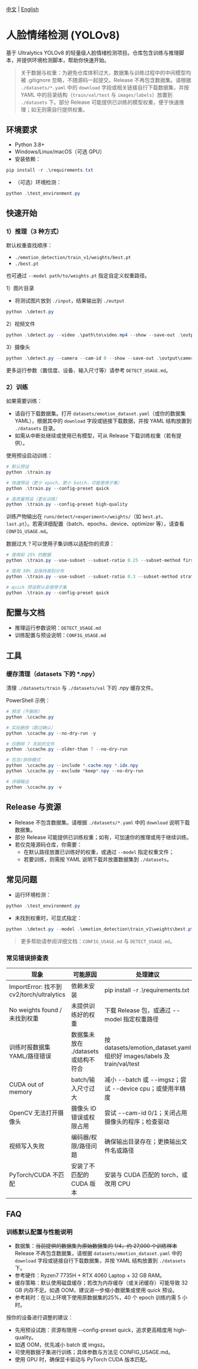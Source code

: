 [中文](README.zh-CN.md) | [English](README.md)

# 人脸情绪检测 (YOLOv8)

基于 Ultralytics YOLOv8 的轻量级人脸情绪检测项目。仓库包含训练与推理脚本，并提供环境检测脚本，帮助你快速开始。

> 关于数据与权重：为避免仓库体积过大，数据集与训练过程中的中间模型均被 .gitignore 忽略，不随源码一起提交。Release 不再包含数据集。请根据 `./datasets/*.yaml` 中的 `download` 字段或相关链接自行下载数据集，并按 YAML 中的目录结构（`train/val/test` 与 `images/labels`）放置到 `./datasets` 下。部分 Release 可能提供已训练的模型权重，便于快速推理；如无则需自行提供权重。

## 环境要求

- Python 3.8+
- Windows/Linux/macOS（可选 GPU）
- 安装依赖：

```powershell
pip install -r .\requirements.txt
```

- （可选）环境检测：

```powershell
python .\test_environment.py
```

## 快速开始

### 1）推理（3 种方式）

默认权重查找顺序：
- `./emotion_detection/train_v1/weights/best.pt`
- `./best.pt`

也可通过 `--model path/to/weights.pt` 指定自定义权重路径。

1）图片目录
- 将测试图片放到 `./input`，结果输出到 `./output`
```powershell
python .\detect.py
```

2）视频文件
```powershell
python .\detect.py --video .\path\to\video.mp4 --show --save-out .\output\detected_video.mp4
```

3）摄像头
```powershell
python .\detect.py --camera --cam-id 0 --show --save-out .\output\camera_out.mp4
```

更多运行参数（置信度、设备、输入尺寸等）请参考 `DETECT_USAGE.md`。

### 2）训练

如果需要训练：
- 请自行下载数据集。打开 `datasets/emotion_dataset.yaml`（或你的数据集 YAML），根据其中的 `download` 字段或链接下载数据，并按 YAML 结构放置到 `./datasets` 目录。
- 如需从中断处继续或使用已有模型，可从 Release 下载训练权重（若有提供）。

使用预设启动训练：
```powershell
# 默认预设
python .\train.py

# 快速预设（更少 epoch、更小 batch，可能使用子集）
python .\train.py --config-preset quick

# 高质量预设（更长训练）
python .\train.py --config-preset high-quality
```

训练产物输出在 `runs/detect/<experiment>/weights/`（如 `best.pt`、`last.pt`）。若需详细配置（batch、epochs、device、optimizer 等），请查看 `CONFIG_USAGE.md`。

数据过大？可以使用子集训练以适配你的资源：
```powershell
# 使用前 25% 的数据
python .\train.py --use-subset --subset-ratio 0.25 --subset-method first

# 使用 30% 且保持类别分布
python .\train.py --use-subset --subset-ratio 0.3 --subset-method stratified

# quick 预设默认会使用子集
python .\train.py --config-preset quick
```

## 配置与文档

- 推理运行参数说明：`DETECT_USAGE.md`
- 训练配置与预设说明：`CONFIG_USAGE.md`

## 工具

### 缓存清理（datasets 下的 *.npy）

清理 `./datasets/train` 与 `./datasets/val` 下的 .npy 缓存文件。

PowerShell 示例：

```powershell
# 预览（不删除）
python .\ccache.py

# 实际删除（跳过确认）
python .\ccache.py --no-dry-run -y

# 仅删除 7 天前的文件
python .\ccache.py --older-than 7 --no-dry-run

# 包含/排除模式
python .\ccache.py --include *.cache.npy *.idx.npy
python .\ccache.py --exclude *keep*.npy --no-dry-run

# 详细输出
python .\ccache.py -v
```

## Release 与资源

- Release 不包含数据集。请根据 `./datasets/*.yaml` 中的 `download` 说明下载数据集。
- 部分 Release 可能提供已训练权重；如有，可加速你的推理或用于继续训练。
- 若仅克隆源码仓库，你需要：
  - 在默认路径放置已训练好的权重，或通过 `--model` 指定权重文件；
  - 若要训练，则需按 YAML 说明下载并放置数据集到 `./datasets`。

## 常见问题

- 运行环境检测：
```powershell
python .\test_environment.py
```
- 未找到权重时，可显式指定：
```powershell
python .\detect.py --model .\emotion_detection\train_v1\weights\best.pt
```

> 更多帮助请参阅详细文档：`CONFIG_USAGE.md` 与 `DETECT_USAGE.md`。

### 常见错误排查表

| 现象 | 可能原因 | 处理建议 |
| --- | --- | --- |
| ImportError: 找不到 cv2/torch/ultralytics | 依赖未安装 | pip install -r .\requirements.txt |
| No weights found / 未找到权重 | 未提供训练好的权重 | 下载 Release 包，或通过 --model 指定权重路径 |
| 训练时报数据集 YAML/路径错误 | 数据集未放在 ./datasets 或结构不符合 | 按 datasets/emotion_dataset.yaml 组织好 images/labels 及 train/val/test |
| CUDA out of memory | batch/输入尺寸过大 | 减小 --batch 或 --imgsz；尝试 --device cpu；或使用半精度 |
| OpenCV 无法打开摄像头 | 摄像头 ID 错误或权限占用 | 尝试 --cam-id 0/1；关闭占用摄像头的程序；检查驱动 |
| 视频写入失败 | 编码器/权限/路径问题 | 确保输出目录存在；更换输出文件名或路径 |
| PyTorch/CUDA 不匹配 | 安装了不匹配的 CUDA 版本 | 安装与 CUDA 匹配的 torch，或改用 CPU |

## FAQ

### 训练默认配置与性能说明

- 数据集：~~当前提供的数据集为原始数据集的 1/4，约 27,000 个训练样本~~ Release 不再包含数据集，请根据 `datasets/emotion_dataset.yaml` 中的 `download` 字段或链接自行下载数据集，并按 YAML 结构放置到 `./datasets` 下。
- 参考硬件：Ryzen7 7735H + RTX 4060 Laptop + 32 GB RAM。
- 缓存策略：默认使用磁盘缓存；若改为内存缓存（或关闭缓存）可能导致 32 GB 内存不足。如遇 OOM，建议进一步缩小数据集或使用 quick 预设。
- 参考耗时：在以上环境下使用原数据集的25%，40 个 epoch 训练约需 5 小时。

按你的设备进行调整的建议：
- 先用预设试跑：资源有限用 --config-preset quick，追求更高精度用 high-quality。
- 如遇 OOM，优先减小 batch 或 imgsz。
- 可使用数据子集进行训练；具体参数与方法见 CONFIG_USAGE.md。
- 使用 GPU 时，确保显卡驱动与 PyTorch CUDA 版本匹配。
